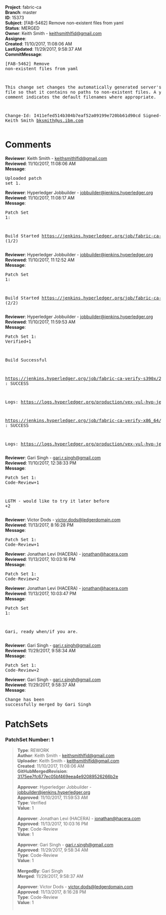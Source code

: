 <strong>Project</strong>: fabric-ca<br><strong>Branch</strong>: master<br><strong>ID</strong>: 15373<br><strong>Subject</strong>: [FAB-5462] Remove non-existent files from yaml<br><strong>Status</strong>: MERGED<br><strong>Owner</strong>: Keith Smith - keithsmithlfid@gmail.com<br><strong>Assignee</strong>:<br><strong>Created</strong>: 11/10/2017, 11:08:06 AM<br><strong>LastUpdated</strong>: 11/29/2017, 9:58:37 AM<br><strong>CommitMessage</strong>:<br><pre>[FAB-5462] Remove non-existent files from yaml

This change set changes the automatically generated server's
config file so that it contains no paths to non-existent
files.  A yaml file comment indicates the default filenames
where appropriate.

Change-Id: I411efed514b304b7eaf52a09199e720bb61d90cd
Signed-off-by: Keith Smith <bksmith@us.ibm.com>
</pre><h1>Comments</h1><strong>Reviewer</strong>: Keith Smith - keithsmithlfid@gmail.com<br><strong>Reviewed</strong>: 11/10/2017, 11:08:06 AM<br><strong>Message</strong>: <pre>Uploaded patch set 1.</pre><strong>Reviewer</strong>: Hyperledger Jobbuilder - jobbuilder@jenkins.hyperledger.org<br><strong>Reviewed</strong>: 11/10/2017, 11:08:17 AM<br><strong>Message</strong>: <pre>Patch Set 1:

Build Started https://jenkins.hyperledger.org/job/fabric-ca-verify-s390x/2260/ (1/2)</pre><strong>Reviewer</strong>: Hyperledger Jobbuilder - jobbuilder@jenkins.hyperledger.org<br><strong>Reviewed</strong>: 11/10/2017, 11:12:52 AM<br><strong>Message</strong>: <pre>Patch Set 1:

Build Started https://jenkins.hyperledger.org/job/fabric-ca-verify-x86_64/2231/ (2/2)</pre><strong>Reviewer</strong>: Hyperledger Jobbuilder - jobbuilder@jenkins.hyperledger.org<br><strong>Reviewed</strong>: 11/10/2017, 11:59:53 AM<br><strong>Message</strong>: <pre>Patch Set 1: Verified+1

Build Successful 

https://jenkins.hyperledger.org/job/fabric-ca-verify-s390x/2260/ : SUCCESS

Logs: https://logs.hyperledger.org/production/vex-yul-hyp-jenkins-3/fabric-ca-verify-s390x/2260

https://jenkins.hyperledger.org/job/fabric-ca-verify-x86_64/2231/ : SUCCESS

Logs: https://logs.hyperledger.org/production/vex-yul-hyp-jenkins-3/fabric-ca-verify-x86_64/2231</pre><strong>Reviewer</strong>: Gari Singh - gari.r.singh@gmail.com<br><strong>Reviewed</strong>: 11/10/2017, 12:38:33 PM<br><strong>Message</strong>: <pre>Patch Set 1: Code-Review+1

LGTM - would like to try it later before +2</pre><strong>Reviewer</strong>: Victor Dods - victor.dods@ledgerdomain.com<br><strong>Reviewed</strong>: 11/13/2017, 8:16:28 PM<br><strong>Message</strong>: <pre>Patch Set 1: Code-Review+1</pre><strong>Reviewer</strong>: Jonathan Levi (HACERA) - jonathan@hacera.com<br><strong>Reviewed</strong>: 11/13/2017, 10:03:16 PM<br><strong>Message</strong>: <pre>Patch Set 1: Code-Review+2</pre><strong>Reviewer</strong>: Jonathan Levi (HACERA) - jonathan@hacera.com<br><strong>Reviewed</strong>: 11/13/2017, 10:03:47 PM<br><strong>Message</strong>: <pre>Patch Set 1:

Gari, ready when/if you are.</pre><strong>Reviewer</strong>: Gari Singh - gari.r.singh@gmail.com<br><strong>Reviewed</strong>: 11/29/2017, 9:58:34 AM<br><strong>Message</strong>: <pre>Patch Set 1: Code-Review+2</pre><strong>Reviewer</strong>: Gari Singh - gari.r.singh@gmail.com<br><strong>Reviewed</strong>: 11/29/2017, 9:58:37 AM<br><strong>Message</strong>: <pre>Change has been successfully merged by Gari Singh</pre><h1>PatchSets</h1><h3>PatchSet Number: 1</h3><blockquote><strong>Type</strong>: REWORK<br><strong>Author</strong>: Keith Smith - keithsmithlfid@gmail.com<br><strong>Uploader</strong>: Keith Smith - keithsmithlfid@gmail.com<br><strong>Created</strong>: 11/10/2017, 11:08:06 AM<br><strong>GitHubMergedRevision</strong>: [3175ee7fc677ec05bf469eea4e92089526266b2e](https://github.com/hyperledger-gerrit-archive/fabric-ca/commit/3175ee7fc677ec05bf469eea4e92089526266b2e)<br><br><strong>Approver</strong>: Hyperledger Jobbuilder - jobbuilder@jenkins.hyperledger.org<br><strong>Approved</strong>: 11/10/2017, 11:59:53 AM<br><strong>Type</strong>: Verified<br><strong>Value</strong>: 1<br><br><strong>Approver</strong>: Jonathan Levi (HACERA) - jonathan@hacera.com<br><strong>Approved</strong>: 11/13/2017, 10:03:16 PM<br><strong>Type</strong>: Code-Review<br><strong>Value</strong>: 1<br><br><strong>Approver</strong>: Gari Singh - gari.r.singh@gmail.com<br><strong>Approved</strong>: 11/29/2017, 9:58:34 AM<br><strong>Type</strong>: Code-Review<br><strong>Value</strong>: 1<br><br><strong>MergedBy</strong>: Gari Singh<br><strong>Merged</strong>: 11/29/2017, 9:58:37 AM<br><br><strong>Approver</strong>: Victor Dods - victor.dods@ledgerdomain.com<br><strong>Approved</strong>: 11/13/2017, 8:16:28 PM<br><strong>Type</strong>: Code-Review<br><strong>Value</strong>: 1<br><br></blockquote>
